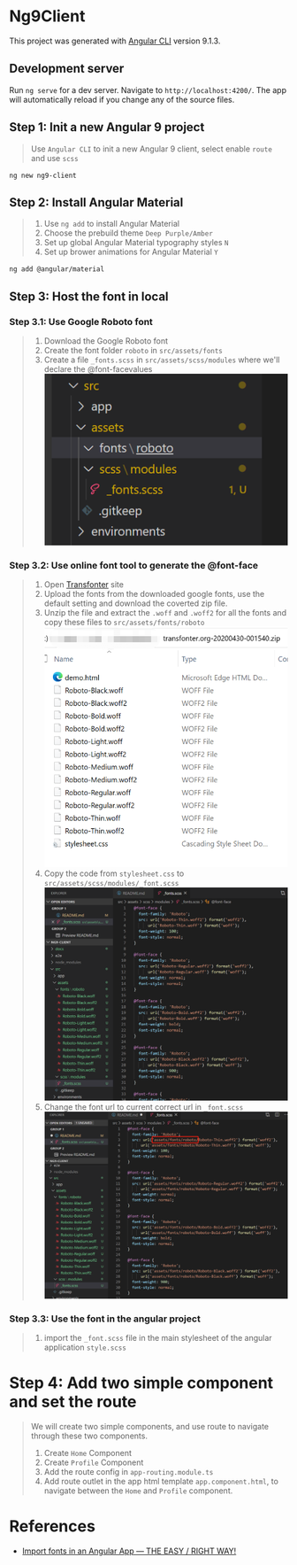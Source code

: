 # Ng9Client

This project was generated with [Angular CLI](https://github.com/angular/angular-cli) version 9.1.3.

## Development server

Run `ng serve` for a dev server. Navigate to `http://localhost:4200/`. The app will automatically reload if you change any of the source files.

## Step 1: Init a new Angular 9 project
> Use `Angular CLI` to init a new Angular 9 client, select enable `route` and use `scss`
```
ng new ng9-client
```

## Step 2: Install Angular Material
>1. Use `ng add` to install Angular Material
>2. Choose the prebuild theme `Deep Purple/Amber`
>3. Set up global Angular Material typography styles `N`
>4. Set up brower animations for Angular Material `Y`
```
ng add @angular/material
```

## Step 3: Host the font in local

### Step 3.1: Use Google Roboto font
>1. Download the Google Roboto font
>2. Create the font folder `roboto` in `src/assets/fonts`
>3. Create a file `_fonts.scss` in `src/assets/scss/modules` where we'll declare the @font-facevalues    
![file structure](./docs/assets/font-2.png)  

### Step 3.2: Use online font tool to generate the @font-face
>1. Open [Transfonter](https://transfonter.org/) site  
>2. Upload the fonts from the downloaded google fonts, use the default setting and download the coverted zip file.  
>3. Unzip the file and extract the `.woff` and `.woff2` for all the fonts and copy these files to `src/assets/fonts/roboto`  
![@font-face folder](./docs/assets/font-3.png)
>4. Copy the code from `stylesheet.css` to `src/assets/scss/modules/_font.scss`
![font file structure](./docs/assets/font-4.png)
>5. Change the font url to current correct url in `_font.scss`
![_font.scss code sample](./docs/assets/font-5.png)

### Step 3.3: Use the font in the angular project
>1. import the `_font.scss` file in the main stylesheet of the angular application `style.scss`

# Step 4: Add two simple component and set the route
> We will create two simple components, and use route to navigate through these two components.  
>1. Create `Home` Component
>2. Create `Profile` Component
>3. Add the route config in `app-routing.module.ts`
>4. Add route outlet in the app html template `app.component.html`, to navigate between the `Home` and `Profile` component.


# References
- [Import fonts in an Angular App — THE EASY / RIGHT WAY!](https://medium.com/@aditya_tyagi/import-fonts-in-an-angular-app-the-easy-right-way-ae9e99cab551)